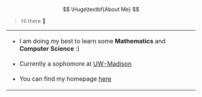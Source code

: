 $$
\Huge\textbf{About Me}
$$

> Hi there 👋


<table>
  <tr>
    <td>
  <span style="height: 150px">
    <ul>
        <li> I am doing my best to learn some <strong>Mathematics</strong> and <strong>Computer Science</strong> :)</li><br>
        <li> Currently a sophomore at <a href="https://www.wisc.edu">UW-Madison</a></li><br>
        <li> You can find my homepage <a href="https://p.wuct.site"><u>here</u></a> </li>
    </ul>
  </span>
      </td>
<!--     <td>
  <span style="150px">
    <a href="https://www.wuct.site">
      <img src="https://github-readme-stats-beta-hazel-93.vercel.app/api/top-langs?layout=donut&username=wuc9521&theme=transparent&hide_border=true&count-private=true&langs_count=7&custom_title=most-used%20languages&hide=css&exclude_repo=blog,wuc9521.github.io,github-readme-stats,TransferWiki,onedrive-vercel-index,static,notes,wiki,build-your-own-x,500lines,ReCDroid,burt">
    </a>
  </span>
      </td> -->
  </tr>
</table>


